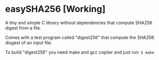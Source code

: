 # easySHA256 [Working]
A tiny and simple C library without dependencies that compute SHA256 digest from a file.

Comes with a test program called "digest256" that compute the SHA256 disgest of an input file.

To build "digest256" you need make and gcc copiler and just run:
`$ make`

